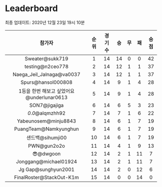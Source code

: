 # Leaderboard
최종 업데이트: 2020년 12월 23일 19시 10분




| 참가자 | 순위 | 경기수 | 승 | 무 | 패 | 승점 |
|:---:|:---:|:---:|:---:|:---:|:---:|:---:|
| Sweater@sukk719 | 1 | 14 | 14 | 0 | 0 | 42 |
| testing@n2ceo778 | 2 | 14 | 12 | 1 | 1 | 37 |
| Naega_Jeil_Jalnaga@va0037 | 3 | 14 | 12 | 1 | 1 | 37 |
| Spurs@hansol000808 | 4 | 14 | 9 | 1 | 4 | 28 |
| 1등을 한번 해보고 싶었어요@underlunar0613 | 5 | 14 | 9 | 1 | 4 | 28 |
| SON7@jigajiga | 6 | 14 | 6 | 5 | 3 | 23 |
| _0.0_@alqmzhh92 | 7 | 14 | 7 | 1 | 6 | 22 |
| Yabeunosem@minju8843 | 8 | 14 | 6 | 1 | 7 | 19 |
| PuangTeam@Namkyunghun | 9 | 14 | 6 | 1 | 7 | 19 |
| 샌드백@sihumji00 | 10 | 14 | 6 | 1 | 7 | 19 |
| PWN@gun2o2o | 11 | 14 | 4 | 1 | 9 | 13 |
| 😎@dwgoon | 12 | 14 | 2 | 1 | 11 | 7 |
| Jonggang@michael01924 | 13 | 14 | 2 | 1 | 11 | 7 |
| Jg Gap@sunghyun2001 | 14 | 14 | 2 | 0 | 12 | 6 |
| FinalRoster@StackOut-K1m | 15 | 14 | 0 | 0 | 14 | 0 |